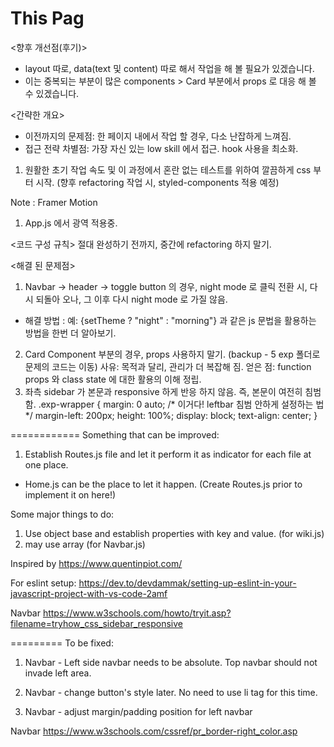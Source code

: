 # This Pag
<향후 개선점(후기)>
- layout 따로, data(text 및 content) 따로 해서 작업을 해 볼 필요가 있겠습니다.
- 이는 중복되는 부분이 많은 components > Card 부분에서 props 로 대응 해 볼 수 있겠습니다.

<간략한 개요>
- 이전까지의 문제점: 한 페이지 내에서 작업 할 경우, 다소 난잡하게 느껴짐. 
- 접근 전략 차별점: 가장 자신 있는 low skill 에서 접근. hook 사용을 최소화.

1. 원활한 초기 작업 속도 및 이 과정에서 혼란 없는 테스트를 위하여 깔끔하게 css 부터 시작. (향후 refactoring 작업 시, styled-components 적용 예정)

Note : Framer Motion
1. App.js 에서 광역 적용중. 

<코드 구성 규칙>
절대 완성하기 전까지, 중간에 refactoring 하지 말기.

<해결 된 문제점>
1. Navbar -> header -> toggle button 의 경우, night mode 로 클릭 전환 시, 다시 되돌아 오나, 그 이후 다시 night mode 로 가질 않음.
- 해결 방법 : 예: {setTheme ? "night" : "morning"} 과 같은 js 문법을 활용하는 방법을 한번 더 알아보기. 
2. Card Component 부분의 경우, props 사용하지 말기. (backup - 5 exp 폴더로 문제의 코드는 이동) 
사유: 목적과 달리, 관리가 더 복잡해 짐.
얻은 점: function props 와 class state 에 대한 활용의 이해 정립. 
1. 좌측 sidebar 가 본문과 responsive 하게 반응 하지 않음. 즉, 본문이 여전히 침범함.
.exp-wrapper {
    margin: 0 auto;
    /* 이거다! leftbar 침범 안하게 설정하는 법 */
    margin-left: 200px;
    height: 100%;
    display: block;
    text-align: center;
}

============
Something that can be improved:
1. Establish Routes.js file and let it perform it as indicator for each file at one place.
- Home.js can be the place to let it happen. (Create Routes.js prior to implement it on here!)

Some major things to do:
1. Use object base and establish properties with key and value. (for wiki.js)
2. may use array (for Navbar.js)

Inspired by https://www.quentinpiot.com/

For eslint setup:
https://dev.to/devdammak/setting-up-eslint-in-your-javascript-project-with-vs-code-2amf

Navbar
https://www.w3schools.com/howto/tryit.asp?filename=tryhow_css_sidebar_responsive

=========
To be fixed:

1. Navbar - Left side navbar needs to be absolute. Top navbar should not invade left area.

2. Navbar - change button's style later. No need to use li tag for this time.

3. Navbar - adjust margin/padding position for left navbar

Navbar
https://www.w3schools.com/cssref/pr_border-right_color.asp
